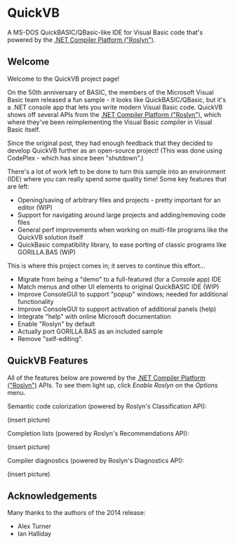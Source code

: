 # QuickVB

A MS-DOS QuickBASIC/QBasic-like IDE for Visual Basic code that's powered by the [.NET Compiler Platform ("Roslyn")](https://github.com/dotnet/roslyn/).

## Welcome

Welcome to the QuickVB project page! 

On the 50th anniversary of BASIC, the members of the Microsoft Visual Basic team released a fun sample - it looks like QuickBASIC/QBasic, but it's a .NET console app that lets you write modern Visual Basic code. QuickVB shows off several APIs from the [.NET Compiler Platform ("Roslyn")](https://github.com/dotnet/roslyn/), which where they've been reimplementing the Visual Basic compiler in Visual Basic itself.

Since the original post, they had enough feedback that they decided to develop QuickVB further as an open-source project! (This was done using CodePlex - which has since been "shutdown".)

There's a lot of work left to be done to turn this sample into an environment (IDE) where you can really spend some quality time! Some key features that are left: 

* Opening/saving of arbitrary files and projects - pretty important for an editor (WIP)
* Support for navigating around large projects and adding/removing code files
* General perf improvements when working on multi-file programs like the QuickVB solution itself
* QuickBasic compatibility library, to ease porting of classic programs like GORILLA.BAS (WIP)

This is where this project comes in; it serves to continue this effort...

* Migrate from being a "demo" to a full-featured (for a Console app) IDE
* Match menus and other UI elements to original QuickBASIC IDE (WIP)
* Improve ConsoleGUI to support "popup" windows; needed for additional functionality
* Improve ConsoleGUI to support activation of additional panels (help)
* Integrate "help" with online Microsoft documentation
* Enable "Roslyn" by default
* Actually port GORILLA.BAS as an included sample
* Remove "self-editing".

## QuickVB Features

All of the features below are powered by the [.NET Compiler Platform ("Roslyn")](https://github.com/dotnet/roslyn/) APIs. To see them light up, click *Enable Roslyn* on the *Options* menu.

Semantic code colorization (powered by Roslyn's Classification API):

(insert picture)

Completion lists (powered by Roslyn's Recommendations API):

(insert picture)

Compiler diagnostics (powered by Roslyn's Diagnostics API):

(insert picture)

## Acknowledgements

Many thanks to the authors of the 2014 release:

* Alex Turner
* Ian Halliday
